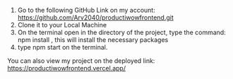 1) Go to the following GitHub Link on my account: https://github.com/Arv2040/productiwowfrontend.git
2) Clone it to your Local Machine
3) On the terminal open in  the directory of the project, type the command: npm install , this will install the necessary packages
4) type npm start on the terminal.


You can also view my project on the deployed link:
https://productiwowfrontend.vercel.app/

